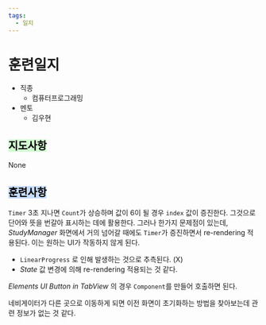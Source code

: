 ```yaml
---
tags:
  - 일지
---
```

# 훈련일지

- 직종
	- 컴퓨터프로그래밍
- 멘토
	- 김우현
## <mark style="background: #BBFABBA6;">지도사항</mark>

None

## <mark style="background: #ADCCFFA6;">훈련사항</mark>

`Timer` 3초 지나면 `Count`가 상승하며 값이 6이 될 경우 `index` 값이 증진한다. 그것으로 단어와 뜻을 번갈아 표시하는 데에 활용한다. 그러나 한가지 문제점이 있는데, *StudyManager* 화면에서 거의 넘어갈 때에도 `Timer`가 증진하면서 re-rendering 적용된다. 이는 원하는 UI가 작동하지 않게 된다.
- `LinearProgress` 로 인해 발생하는 것으로 추측된다. (X)
- *State* 값 변경에 의해 re-rendering 적용되는 것 같다.

*Elements UI Button in TabView* 의 경우 `Component`를 만들어 호출하면 된다.

네비게이터가 다른 곳으로 이동하게 되면 이전 화면이 초기화하는 방법을 찾아보는데 관련 정보가 없는 것 같다.